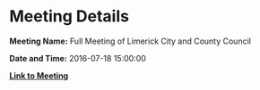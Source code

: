 # Meeting Details

**Meeting Name:** Full Meeting of Limerick City and County Council

**Date and Time:** 2016-07-18 15:00:00

**[Link to Meeting](https://www.limerick.ie/council/whats-on/full-meeting-limerick-city-and-county-council-19)**
